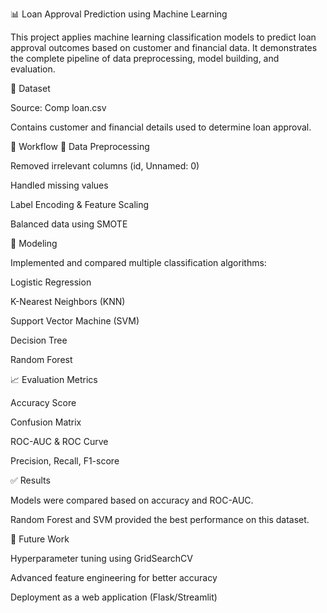 📊 Loan Approval Prediction using Machine Learning

This project applies machine learning classification models to predict loan approval outcomes based on customer and financial data. It demonstrates the complete pipeline of data preprocessing, model building, and evaluation.

📂 Dataset

Source: Comp loan.csv

Contains customer and financial details used to determine loan approval.

🔄 Workflow
🧹 Data Preprocessing

Removed irrelevant columns (id, Unnamed: 0)

Handled missing values

Label Encoding & Feature Scaling

Balanced data using SMOTE

🤖 Modeling

Implemented and compared multiple classification algorithms:

Logistic Regression

K-Nearest Neighbors (KNN)

Support Vector Machine (SVM)

Decision Tree

Random Forest

📈 Evaluation Metrics

Accuracy Score

Confusion Matrix

ROC-AUC & ROC Curve

Precision, Recall, F1-score

✅ Results

Models were compared based on accuracy and ROC-AUC.

Random Forest and SVM provided the best performance on this dataset.

🚀 Future Work

Hyperparameter tuning using GridSearchCV

Advanced feature engineering for better accuracy

Deployment as a web application (Flask/Streamlit)
